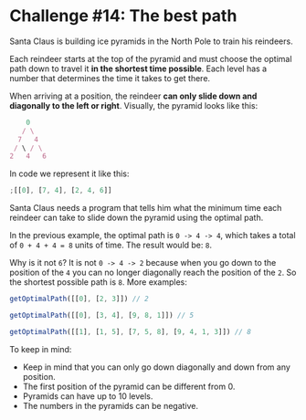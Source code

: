 # Challenge #14: The best path

Santa Claus is building ice pyramids in the North Pole to train his reindeers.

Each reindeer starts at the top of the pyramid and must choose the optimal path down to travel it **in the shortest time possible**. Each level has a number that determines the time it takes to get there.

When arriving at a position, the reindeer **can only slide down and diagonally to the left or right**. Visually, the pyramid looks like this:

```js
    0
   / \
  7   4
 / \ / \
2   4   6
```

In code we represent it like this:

```js
;[[0], [7, 4], [2, 4, 6]]
```

Santa Claus needs a program that tells him what the minimum time each reindeer can take to slide down the pyramid using the optimal path.

In the previous example, the optimal path is `0 -> 4 -> 4`, which takes a total of `0 + 4 + 4 = 8` units of time. The result would be: `8`.

Why is it not `6`? It is not `0 -> 4 -> 2` because when you go down to the position of the `4` you can no longer diagonally reach the position of the `2`. So the shortest possible path is `8`. More examples:

```js
getOptimalPath([[0], [2, 3]]) // 2

getOptimalPath([[0], [3, 4], [9, 8, 1]]) // 5

getOptimalPath([[1], [1, 5], [7, 5, 8], [9, 4, 1, 3]]) // 8
```

To keep in mind:

- Keep in mind that you can only go down diagonally and down from any position.
- The first position of the pyramid can be different from 0.
- Pyramids can have up to 10 levels.
- The numbers in the pyramids can be negative.
